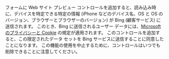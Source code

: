 フォームに Web サイト プレビュー コントロールを追加すると、読み込み時に、デバイスを特定できる特定の情報 (iPhone などのデバイス名、OS と OS のバージョン、ブラウザーとブラウザーのバージョン) が Bing (顧客サービス) に送信されます。 このとき、Bing に送信されるユーザー データには、[Microsoft のプライバシーと Cookie](https://go.microsoft.com/fwlink/p/?LinkID=521839) の規定が適用されます。 このコントロールを追加すると、この限定されたデータ セットを Bing サービスに送信することに同意したことになります。 この機能の使用を中止するために、コントロールはいつでも削除できることに注意してください。